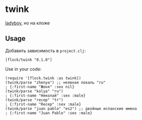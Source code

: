 # twink

[ladyboy](https://github.com/flocktory/ladyboy), но на кложе

## Usage

Добавить зависимость в `project.clj`:

`[flock/twink "0.1.0"]`

Use in your code:

```lang:clojure
(require '[flock.twink :as twink])
(twink/parse "zhenya") ;; неявная локаль "ru"
; {:first-name "Женя" :sex nil}
(twink/parse "kolya" "ru")
; {:first-name "Николай" :sex :male}
(twink/parse "recep" "tr")
; {:first-name "Recep" :sex :male}
(twink/parse "juan pablo" "es2") ;; двойные испанские имена
; {:first-name "Juan Pablo" :sex :male}
```
